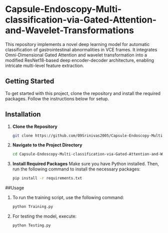 # Capsule-Endoscopy-Multi-classification-via-Gated-Attention-and-Wavelet-Transformations
This repository implements a novel deep learning model for automatic classification of gastrointestinal abnormalities in VCE frames. It integrates Omni-Dimensional Gated Attention and wavelet transformation into a modified ResNet18-based deep encoder-decoder architecture, enabling intricate multi-level feature extraction.

## Getting Started
To get started with this project, clone the repository and install the required packages. Follow the instructions below for setup.

## Installation
1. **Clone the Repository**
   ```bash
   git clone https://github.com/09Srinivas2005/Capsule-Endoscopy-Multi-classification-via-Gated-Attention-and-Wavelet-Transformations.git

2. **Navigate to the Project Directory**
   ```bash
   cd Capsule-Endoscopy-Multi-classification-via-Gated-Attention-and-Wavelet-Transformations

3. **Install Required Packages**
   Make sure you have Python installed. Then, run the following command to install the necessary packages:
   ```bash
   pip install -r requirements.txt
##Usage
1. To run the training script, use the following command:
   ```bash
   python Training.py

2. For testing the model, execute:
   ```bash
   python Testing.py
